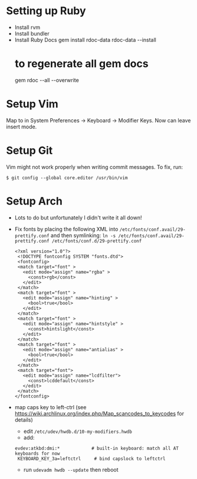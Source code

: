 # Setting up Ruby

* Install rvm
* Install bundler
* Install Ruby Docs
  gem install rdoc-data
  rdoc-data --install
  # to regenerate all gem docs
  gem rdoc --all --overwrite


# Setup Vim

Map <CapsLock> to <Ctrl> in System Preferences -> Keyboard -> Modifier Keys. Now <caps-c> can leave insert mode.


# Setup Git

Vim might not work properly when writing commit messages. To fix, run:

    $ git config --global core.editor /usr/bin/vim


# Setup Arch

* Lots to do but unfortunately I didn't write it all down!
* Fix fonts by placing the following XML into `/etc/fonts/conf.avail/29-prettify.conf`
  and then symlinking: `ln -s /etc/fonts/conf.avail/29-prettify.conf /etc/fonts/conf.d/29-prettify.conf`

  ```
  <?xml version="1.0"?>
   <!DOCTYPE fontconfig SYSTEM "fonts.dtd">
   <fontconfig>
   <match target="font" >
     <edit mode="assign" name="rgba" >
       <const>rgb</const>
     </edit>
   </match>
   <match target="font" >
     <edit mode="assign" name="hinting" >
       <bool>true</bool>
     </edit>
   </match>
   <match target="font" >
     <edit mode="assign" name="hintstyle" >
       <const>hintslight</const>
     </edit>
   </match>
   <match target="font" >
     <edit mode="assign" name="antialias" >
       <bool>true</bool>
     </edit>
   </match>
   <match target="font">
     <edit mode="assign" name="lcdfilter">
       <const>lcddefault</const>
     </edit>
   </match>
  </fontconfig>
  ```

* map caps key to left-ctrl (see https://wiki.archlinux.org/index.php/Map_scancodes_to_keycodes for details)
  * edit `/etc/udev/hwdb.d/10-my-modifiers.hwdb`
  * add:

  ```
  evdev:atkbd:dmi:*            # built-in keyboard: match all AT keyboards for now
   KEYBOARD_KEY_3a=leftctrl     # bind capslock to leftctrl
  ```

  * run `udevadm hwdb --update` then reboot
